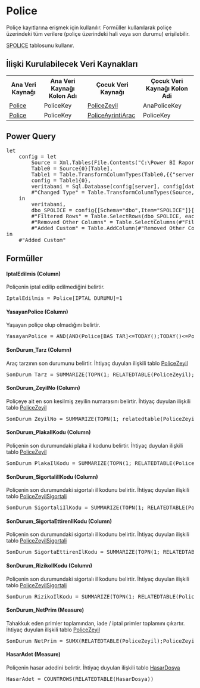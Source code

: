 <h1>Police</h1>
Poliçe kayıtlarına erişmek için kullanılır. Formüller kullanılarak poliçe üzerindeki tüm verilere (poliçe üzerindeki hali veya son durumu) erişilebilir.

<a href="../Tablolar/SPOLICE.md">SPOLICE</a> tablosunu kullanır.

<h2>İlişki Kurulabilecek Veri Kaynakları</h2>
<table>
<tr>
<th>Ana Veri Kaynağı</th>
<th>Ana Veri Kaynağı Kolon Adı</th>
<th>Çocuk Veri Kaynağı</th>
<th>Çocuk Veri Kaynağı Kolon Adi</th>
</tr>
<tr>
<td><a href="../VeriKaynaklari/Police.md">Police</a></td>
<td>PoliceKey</td>
<td><a href="../VeriKaynaklari/PoliceZeyil.md">PoliceZeyil</a></td>
<td>AnaPoliceKey</td>
</tr>
<tr>
<td><a href="../VeriKaynaklari/Police.md">Police</a></td>
<td>PoliceKey</td>
<td><a href="../VeriKaynaklari/PoliceAyrintiArac.md">PoliceAyrintiArac</a></td>
<td>PoliceKey</td>
</tr>
</table>


<h2>Power Query</h2>
<pre>
let
    config = let
        Source = Xml.Tables(File.Contents("C:\Power BI Raporlar\config.xml")),
        Table0 = Source{0}[Table],
        Table1 = Table.TransformColumnTypes(Table0,{{"server", type text}, {"database", type text}}),
        config = Table1{0},
        veritabani = Sql.Database(config[server], config[database]),
        #"Changed Type" = Table.TransformColumnTypes(Source,{{"server", type text}, {"database", type text}})
    in
        veritabani,
        dbo_SPOLICE = config{[Schema="dbo",Item="SPOLICE"]}[Data],
        #"Filtered Rows" = Table.SelectRows(dbo_SPOLICE, each ([IPT_KAYIT] = "I" or [IPT_KAYIT] = "K") and ([ZEYL_NO] = "   ")),
        #"Removed Other Columns" = Table.SelectColumns(#"Filtered Rows",{"YIL", "ACENTA", "BRANS", "POLICE_NO", "ZEYLKOD2", "ZEYL_KODU", "ZEYL_NO", "TECDIT_NO", "IPT_KAYIT", "BAS_TAR", "BIT_TAR", "TANZIM_TAR", "UW_YEAR", "TANZIM_YER", "KISI_SAYI", "PRIM", "TARIFE_BAS", "ACE_BOLGE_KODU", "IPTAL_DURUMU", "IPTAL_TARIHI", "ORTAK_NO", "ARAC_TARZ"}),
        #"Added Custom" = Table.AddColumn(#"Removed Other Columns", "PoliceKey", each [ACENTA]&"_"&[BRANS]&"_"&[POLICE_NO]&"_"&[TECDIT_NO]&"_"&[ZEYL_NO])
in
    #"Added Custom"
</pre>

<h2>Formüller</h2>

<h4>IptalEdilmis (Column)</h4>
Poliçenin iptal edilip edilmediğini belirtir.
<pre>IptalEdilmis = Police[IPTAL_DURUMU]=1</pre>

<h4>YasayanPolice (Column)</h4>
Yaşayan poliçe olup olmadığını belirtir. 
<pre>YasayanPolice = AND(AND(Police[BAS_TAR]<=TODAY();TODAY()<=Police[BIT_TAR]);NOT(Police[IptalEdilmis]))</pre>

<h4>SonDurum_Tarz (Column)</h4>
Araç tarzının son durumunu belirtir. İhtiyaç duyulan ilişkili tablo <a href="../VeriKaynaklari/PoliceZeyil.md">PoliceZeyil</a>
<pre>SonDurum_Tarz = SUMMARIZE(TOPN(1; RELATEDTABLE(PoliceZeyil); PoliceZeyil[ZEYL_NO];DESC);[ARAC_TARZ])</pre>

<h4>SonDurum_ZeyilNo (Column)</h4>
Poliçeye ait en son kesilmiş zeyilin numarasını belirtir. İhtiyaç duyulan ilişkili tablo <a href="../VeriKaynaklari/PoliceZeyil.md">PoliceZeyil</a>
<pre>SonDurum_ZeyilNo = SUMMARIZE(TOPN(1; relatedtable(PoliceZeyil); PoliceZeyil[ZEYL_NO];DESC);[ZEYL_NO])</pre>

<h4>SonDurum_PlakaIlKodu (Column)</h4>
Poliçenin son durumundaki plaka il kodunu belirtir. İhtiyaç duyulan ilişkili tablo <a href="../VeriKaynaklari/PoliceZeyil.md">PoliceZeyil</a>
<pre>SonDurum_PlakaIlKodu = SUMMARIZE(TOPN(1; RELATEDTABLE(PoliceZeyil); PoliceZeyil[ZEYL_NO];DESC);[PlakaIlKodu])</pre>

<h4>SonDurum_SigortaliIlKodu (Column)</h4>
Poliçenin son durumundaki sigortalı il kodunu belirtir. İhtiyaç duyulan ilişkili tablo <a href="../VeriKaynaklari/PoliceZeyilSigortali.md">PoliceZeyilSigortali</a>
<pre>SonDurum_SigortaliIlKodu = SUMMARIZE(TOPN(1; RELATEDTABLE(PoliceZeyilSigortali); PoliceZeyilSigortali[MZEYL_NO];DESC);[IL_KODU])</pre>

<h4>SonDurum_SigortaEttirenIlKodu (Column)</h4>
Poliçenin son durumundaki sigortalı il kodunu belirtir. İhtiyaç duyulan ilişkili tablo <a href="../VeriKaynaklari/PoliceZeyilSigortali.md">PoliceZeyilSigortali</a>
<pre>SonDurum_SigortaEttirenIlKodu = SUMMARIZE(TOPN(1; RELATEDTABLE(PoliceZeyilSigortaEttiren); PoliceZeyilSigortaEttiren[ZEYIL_NO];DESC);[IL_KODU])</pre>

<h4>SonDurum_RizikoIlKodu (Column)</h4>
Poliçenin son durumundaki sigortalı il kodunu belirtir. İhtiyaç duyulan ilişkili tablo <a href="../VeriKaynaklari/PoliceZeyilSigortali.md">PoliceZeyilSigortali</a>
<pre>SonDurum_RizikoIlKodu = SUMMARIZE(TOPN(1; RELATEDTABLE(PoliceZeyilRizikoAdresi); PoliceZeyilRizikoAdresi[MZEYL_NO];DESC);[IL_KODU])</pre>

<h4>SonDurum_NetPrim (Measure)</h4>
Tahakkuk eden primler toplamından, iade / iptal primler toplamını çıkartır. İhtiyaç duyulan ilişkili tablo <a href="../VeriKaynaklari/PoliceZeyil.md">PoliceZeyil</a>
<pre>SonDurum_NetPrim = SUMX(RELATEDTABLE(PoliceZeyil);PoliceZeyil[NetPrim])</pre>

<h4>HasarAdet (Measure)</h4>
Poliçenin hasar adedini belirtir. İhtiyaç duyulan ilişkili tablo <a href="../VeriKaynaklari/HasarDosya.md">HasarDosya</a>
<pre>HasarAdet = COUNTROWS(RELATEDTABLE(HasarDosya))</pre>




